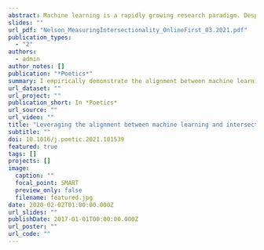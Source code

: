 ```yaml
---
abstract: Machine learning is a rapidly growing research paradigm. Despite its foundationally inductive mathematical assumptions, machine learning is currently developing alongside traditionally deductive inferential statistics but largely orthogonally to inductive, qualitative, cultural, and intersectional research—to its detriment. I argue that we can better realize the full potential of machine learning by leveraging the epistemological alignment between machine learning and inductive research. I empirically demonstrate this alignment through a word embedding model of first-person narratives of the nineteenth-century U.S. South. Situating social categories in relation to social institutions via an inductive computational analysis, I find that the cultural and economic spheres discursively distinguished by race in these narratives, the domestic sphere distinguished by gender, and Black men were afforded more discursive authority compared to white women. Even in a corpus over-representing abolitionist sentiment, I find white identities were afforded a status via culture not allowed Black identities.
slides: ""
url_pdf: "Nelson_MeasuringIntersectionality_OnlineFirst_03.2021.pdf"
publication_types:
  - "2"
authors:
  - admin
author_notes: []
publication: "*Poetics*"
summary: I empirically demonstrate the alignment between machine learning and inductive research through a word embedding model of first-person narratives of the nineteenth-century U.S. South.
url_dataset: ""
url_project: ""
publication_short: In *Poetics*
url_source: ""
url_video: ""
title: "Leveraging the alignment between machine learning and intersectionality: Using word embeddings to measure intersectional experiences of the nineteenth century U.S. South"
subtitle: ""
doi: 10.1016/j.poetic.2021.101539
featured: true
tags: []
projects: []
image:
  caption: ""
  focal_point: SMART
  preview_only: false
  filename: featured.jpg
date: 2020-02-02T01:00:00.000Z
url_slides: ""
publishDate: 2017-01-01T00:00:00.000Z
url_poster: ""
url_code: ""
---
```



